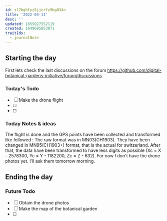```yaml
---
id: sl7bghfyz5jjcrfz9bg034n
title: '2022-04-11'
desc: ''
updated: 1655027552119
created: 1649685053071
traitIds:
  - journalNote
---
```



## Starting the day

First lets check the last discussions on the forum https://github.com/digital-botanical-gardens-initiative/forum/discussions

### Today's Todo 

- [ ] Make the drone flight
- [ ] 
- [ ] 

### Today Notes & ideas
The flight is done and the GPS points have been collected and transformed like followed : The raw format was in MN03(CH1903). They have been changed in MN95(CH1903+) format, that is the actual for switzerland. After that, the data have been transformed to have less digits as possible (Xc = X - 2578300, Yc = Y - 1182200, Zc = Z - 632). For now I don't have the drone photos yet. I'll ask them tomorrow morning.



## Ending the day

### Future Todo

- [ ] Obtain the drone photos
- [ ] Make the map of the botanical garden
- [ ] 
